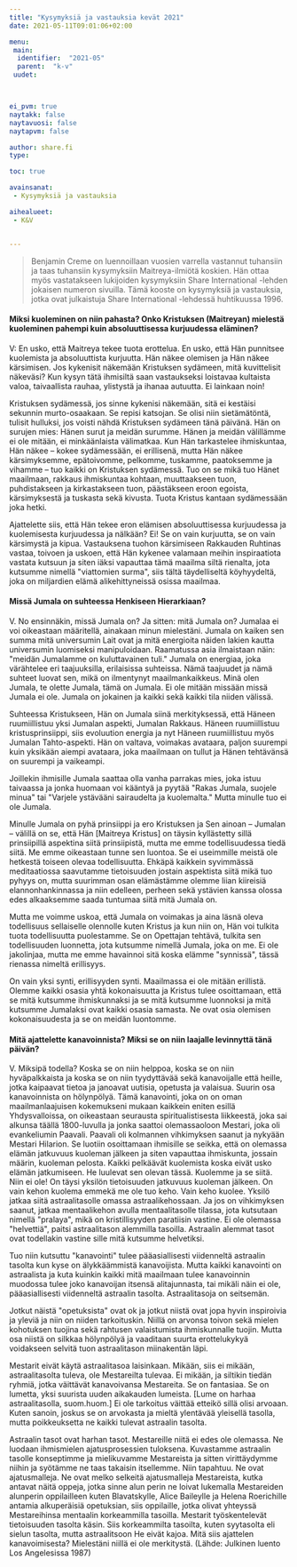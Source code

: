 ```yaml
---
title: "Kysymyksiä ja vastauksia kevät 2021"
date: 2021-05-11T09:01:06+02:00

menu:
 main:
  identifier:  "2021-05"
  parent:  "k-v"
 uudet:



ei_pvm: true
naytakk: false
naytavuosi: false
naytapvm: false

author: share.fi
type:

toc: true

avainsanat:
 - Kysymyksiä ja vastauksia

aihealueet:
 - K&V


---
```

> Benjamin Creme on luennoillaan vuosien varrella vastannut tuhansiin ja taas tuhansiin kysymyksiin Maitreya-ilmiötä koskien. Hän ottaa myös vastatakseen lukijoiden kysymyksiin Share International -lehden jokaisen numeron sivuilla. Tämä kooste on kysymyksiä ja vastauksia, jotka ovat julkaistuja Share International -lehdessä huhtikuussa 1996.


#### Miksi kuoleminen on niin pahasta? Onko Kristuksen (Maitreyan) mielestä kuoleminen pahempi kuin absoluuttisessa kurjuudessa eläminen?

V: En usko, että Maitreya tekee tuota erottelua. En usko, että Hän punnitsee kuolemista ja absoluuttista kurjuutta. Hän näkee olemisen ja Hän näkee kärsimisen. Jos kykenisit näkemään Kristuksen sydämeen, mitä kuvittelisit näkeväsi? Kun kysyn tätä ihmisiltä saan vastaukseksi loistavaa kultaista valoa, taivaallista rauhaa, ylistystä ja ihanaa autuutta. Ei lainkaan noin!

Kristuksen sydämessä, jos sinne kykenisi näkemään, sitä ei kestäisi sekunnin murto-osaakaan. Se repisi katsojan. Se olisi niin sietämätöntä, tulisit hulluksi, jos voisti nähdä Kristuksen sydämeen tänä päivänä. Hän on surujen mies: Hänen surut ja meidän surumme. Hänen ja meidän välillämme ei ole mitään, ei minkäänlaista välimatkaa. Kun Hän tarkastelee ihmiskuntaa, Hän näkee – kokee sydämessään, ei erillisenä, mutta Hän näkee kärsimyksemme, epätoivomme, pelkomme, tuskamme, paatoksemme ja vihamme – tuo kaikki on Kristuksen sydämessä. Tuo on se mikä tuo Hänet maailmaan, rakkaus ihmiskuntaa kohtaan, muuttaakseen tuon, puhdistakseen ja kirkastakseen tuon, päästäkseen eroon egoista, kärsimyksestä ja tuskasta sekä kivusta. Tuota Kristus kantaan sydämessään joka hetki.

Ajattelette siis, että Hän tekee eron elämisen absoluuttisessa kurjuudessa ja kuolemisesta kurjuudessa ja nälkään? Ei! Se on vain kurjuutta, se on vain kärsimystä ja kipua. Vastauksena tuohon kärsimiseen Rakkauden Ruhtinas vastaa, toivoen ja uskoen, että Hän kykenee valamaan meihin inspiraatiota vastata kutsuun ja siten iäksi vapauttaa tämä maailma siltä rienalta, jota kutsumme nimellä "viattomien surma", siis tältä täydelliseltä köyhyydeltä, joka on miljardien elämä alikehittyneissä osissa maailmaa.

#### Missä Jumala on suhteessa Henkiseen Hierarkiaan?
V. No ensinnäkin, missä Jumala on? Ja sitten: mitä Jumala on? Jumalaa ei voi oikeastaan määritellä, ainakaan minun mielestäni. Jumala on kaiken sen summa mitä universumin Lait ovat ja mitä energioita näiden lakien kautta universumin luomiseksi manipuloidaan. Raamatussa asia ilmaistaan näin: "meidän Jumalamme on kuluttavainen tuli." Jumala on energiaa, joka värähtelee eri taajuuksilla, erilaisissa suhteissa. Nämä taajuudet ja nämä suhteet luovat sen, mikä on ilmentynyt maailmankaikkeus. Minä olen Jumala, te olette Jumala, tämä on Jumala. Ei ole mitään missään missä Jumala ei ole. Jumala on jokainen ja kaikki sekä kaikki tila niiden välissä.

Suhteessa Kristukseen, Hän on Jumala siinä merkityksessä, että Häneen ruumiillistuu yksi Jumalan aspekti, Jumalan Rakkaus. Häneen ruumiillistuu kristusprinsiippi, siis evoluution energia ja nyt Häneen ruumiillistuu myös Jumalan Tahto-aspekti. Hän on valtava, voimakas avataara, paljon suurempi kuin yksikään aiempi avataara, joka maailmaan on tullut ja Hänen tehtävänsä on suurempi ja vaikeampi.

Joillekin ihmisille Jumala saattaa olla vanha parrakas mies, joka istuu taivaassa ja jonka huomaan voi kääntyä ja pyytää "Rakas Jumala, suojele minua" tai "Varjele ystävääni sairaudelta ja kuolemalta." Mutta minulle tuo ei ole Jumala.

Minulle Jumala on pyhä prinsiippi ja ero Kristuksen ja Sen ainoan – Jumalan – välillä on se, että Hän [Maitreya Kristus] on täysin kyllästetty sillä prinsiipillä aspektina siitä prinsiipistä, mutta me emme todellisuudessa tiedä siitä. Me emme oikeastaan tunne sen luontoa. Se ei useimmille meistä ole hetkestä toiseen olevaa todellisuutta. Ehkäpä kaikkein syvimmässä meditaatiossa saavutamme tietoisuuden jostain aspektista siitä mikä tuo pyhyys on, mutta suurimman osan elämästämme olemme liian kiireisiä elannonhankinnassa ja niin edelleen, perheen sekä ystävien kanssa olossa edes alkaaksemme saada tuntumaa siitä mitä Jumala on.

Mutta me voimme uskoa, että Jumala on voimakas ja aina läsnä oleva todellisuus sellaiselle olennolle kuten Kristus ja kun niin on, Hän voi tulkita tuota todellisuutta puolestamme. Se on Opettajan tehtävä, tulkita sen todellisuuden luonnetta, jota kutsumme nimellä Jumala, joka on me. Ei ole jakolinjaa, mutta me emme havainnoi sitä koska elämme "synnissä", tässä rienassa nimeltä erillisyys.

On vain yksi synti, erillisyyden synti. Maailmassa ei ole mitään erillistä. Olemme kaikki osasia yhtä kokonaisuutta ja Kristus tulee osoittamaan, että se mitä kutsumme ihmiskunnaksi ja se mitä kutsumme luonnoksi ja mitä kutsumme Jumalaksi ovat kaikki osasia samasta. Ne ovat osia olemisen kokonaisuudesta ja se on meidän luontomme.

#### Mitä ajattelette kanavoinnista? Miksi se on niin laajalle levinnyttä tänä päivän?

V. Miksipä todella? Koska se on niin helppoa, koska se on niin hyväpalkkaista ja koska se on niin tyydyttävää sekä kanavoijalle että heille, jotka kaipaavat tietoa ja janoavat uutisia, opetusta ja valaisua. Suurin osa kanavoinnista on hölynpölyä.
Tämä kanavointi, joka on on oman maailmanlaajuisen kokemukseni mukaan kaikkein eniten esillä Yhdysvalloissa, on oikeastaan seurausta spiritualistisesta liikkeestä, joka sai alkunsa täällä 1800-luvulla ja jonka saattoi olemassaoloon Mestari, joka oli evankeliumin Paavali. Paavali oli kolmannen vihkimyksen saanut ja nykyään Mestari Hilarion. Se luotiin osoittamaan ihmisille se seikka, että on olemassa elämän jatkuvuus kuoleman jälkeen ja siten vapauttaa ihmiskunta, jossain määrin, kuoleman pelosta.
Kaikki pelkäävät kuolemista koska eivät usko elämän jatkumiseen. He luulevat sen olevan tässä. Kuolemme ja se siitä. Niin ei ole! On täysi yksilön tietoisuuden jatkuvuus kuoleman jälkeen. On vain kehon kuolema emmekä me ole tuo keho. Vain keho kuolee. Yksilö jatkaa siitä astraalitasolle omassa astraalikehossaan. Ja jos on vihkimyksen saanut, jatkaa mentaalikehon avulla mentaalitasolle tilassa, jota kutsutaan nimellä "pralaya", mikä on kristillisyyden paratiisin vastine. Ei ole olemassa "helvettiä", paitsi astraalitason alemmilla tasoilla. Astraalin alemmat tasot ovat todellakin vastine sille mitä kutsumme helvetiksi.

Tuo niin kutsuttu "kanavointi" tulee pääasiallisesti viidenneltä astraalin tasolta kun kyse on älykkäämmistä kanavoijista. Mutta kaikki kanavointi on astraalista ja kuta kuinkin kaikki mitä maailmaan tulee kanavoinnin muodossa tulee joko kanavoijan itsensä alitajunnasta, tai mikäli näin ei ole, pääasiallisesti viidenneltä astraalin tasolta. Astraalitasoja on seitsemän.

Jotkut näistä "opetuksista" ovat ok ja jotkut niistä ovat jopa hyvin inspiroivia ja yleviä ja niin on niiden tarkoituskin. Niillä on arvonsa toivon sekä mielen kohotuksen tuojina sekä rahtusen valaistumista ihmiskunnalle tuojin. Mutta osa niistä on silkkaa hölynpölyä ja vaaditaan suurta erottelukykyä voidakseen selvitä tuon astraalitason miinakentän läpi.

Mestarit eivät käytä astraalitasoa laisinkaan. Mikään, siis ei mikään, astraalitasolta tuleva, ole Mestareilta tulevaa. Ei mikään, ja siltikin tiedän ryhmiä, jotka väittävät kanavoivansa Mestareita. Se on fantasiaa. Se on lumetta, yksi suurista uuden aikakauden lumeista. [Lume on harhaa astraalitasolla, suom.huom.] Ei ole tarkoitus väittää etteikö  sillä olisi arvoaan. Kuten sanoin, joskus se on arvokasta ja mieltä ylentävää yleisellä tasolla, mutta poikkeuksetta ne kaikki tulevat astraalin tasolta.

Astraalin tasot ovat harhan tasot. Mestareille niitä ei edes ole olemassa. Ne luodaan ihmismielen ajatusprosessien tuloksena. Kuvastamme astraalin tasolle konseptimme ja mielikuvamme Mestareista ja sitten virittäydymme niihin ja syötämme ne taas takaisin itsellemme. Niin tapahtuu. Ne ovat ajatusmalleja. Ne ovat melko selkeitä ajatusmalleja Mestareista, kutka antavat näitä oppeja, jotka sinne alun perin ne loivat lukemalla Mestareiden alunperin oppilailleen kuten Blavatskylle, Alice Baileylle ja Helena Roerichille antamia alkuperäisiä opetuksian, siis oppilaille, jotka olivat yhteyssä Mestareihinsa mentaalin korkeammilla tasoilla. Mestarit työskentelevät tietoisuuden tasolta käsin. Siis korkeammilta tasoilta, kuten syytasolta eli sielun tasolta, mutta astraalitsoon He eivät kajoa. Mitä siis ajattelen kanavoimisesta? Mielestäni niillä ei ole merkitystä. (Lähde: Julkinen luento Los Angelesissa 1987)
